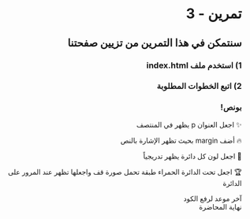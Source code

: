 <div dir=rtl>

#  تمرين - 3
## سنتمكن في هذا التمرين من تزيين صفحتنا 

### 1) استخدم ملف index.html
### 2) اتبع الخطوات المطلوبة 


### بونص! 

✨
 اجعل العنوان p يظهر في المنتصف 

🔥
 أضف margin بحيث تظهر الإشارة بالنص

🏅
  اجعل لون كل دائرة يظهر تدريجياً

🏆
 اجعل تحت الدائرة الحمراء طبقة تحمل صورة قف واجعلها تظهر عند المرور على الدائرة
 
آخر موعد لرفع الكود\
نهاية المحاضرة

</div>
